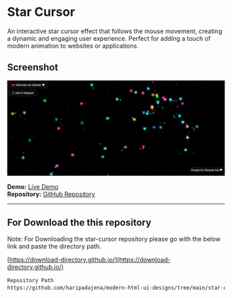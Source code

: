 # Star Cursor

An interactive star cursor effect that follows the mouse movement, creating a dynamic and engaging user experience. Perfect for adding a touch of modern animation to websites or applications.

## Screenshot

<img src="https://github.com/haripadajena/modern-html-ui-designs/blob/main/star-cursor/Star_Cursor.PNG" alt="Description" style="max-width: 100%; height: auto;"/>
 
**Demo:** [Live Demo](https://haripadajena.github.io/modern-html-ui-designs/star-cursor)  
**Repository:** [GitHub Repository](https://github.com/haripadajena/modern-html-ui-designs/tree/main/star-cursor)

---

## For Download the this repository

Note: For Downloading the star-cursor repository please go with the below link and paste the directory path.

[https://download-directory.github.io/](https://download-directory.github.io/)

```bash
Repository Path
https://github.com/haripadajena/modern-html-ui-designs/tree/main/star-cursor

```
